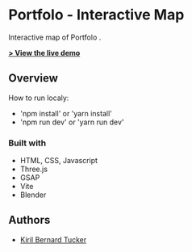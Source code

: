 # Portfolo - Interactive Map

Interactive map of Portfolo .

**[> View the live demo](#)**


## Overview
How to run localy:
 - 'npm install' or 'yarn install'
 - 'npm run dev' or 'yarn run dev'  

### Built with <a name="builtwith"></a>

- HTML, CSS, Javascript
- Three.js
- GSAP
- Vite
- Blender

## Authors

- [Kiril Bernard Tucker](#) 
